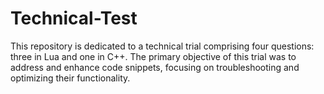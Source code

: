 # Technical-Test
This repository is dedicated to a technical trial comprising four questions: three in Lua and one in C++. The primary objective of this trial was to address and enhance code snippets, focusing on troubleshooting and optimizing their functionality.
